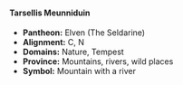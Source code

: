 #### Tarsellis Meunniduin
- **Pantheon:** Elven (The Seldarine)
- **Alignment:** C, N
- **Domains:** Nature, Tempest
- **Province:** Mountains, rivers, wild places
- **Symbol:** Mountain with a river
